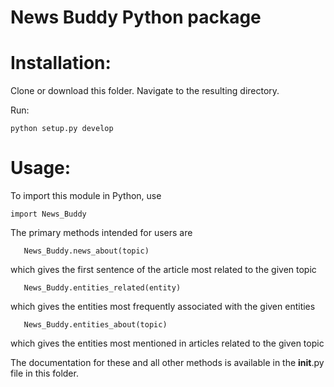 # News Buddy Python package

# Installation:

Clone or download this folder.
Navigate to the resulting directory.

Run:

    python setup.py develop

# Usage:

To import this module in Python, use 

    import News_Buddy
    
The primary methods intended for users are
    
       News_Buddy.news_about(topic)
 which gives the first sentence of the article most related to the given topic
 
       News_Buddy.entities_related(entity)
 which gives the entities most frequently associated with the given entities
 
       News_Buddy.entities_about(topic)
 which gives the entities most mentioned in articles related to the given topic
 
 
 The documentation for these and all other methods is available in the __init__.py file in this folder.
